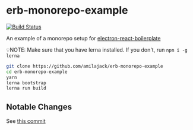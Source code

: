 erb-monorepo-example
====================
[![Build Status](https://travis-ci.org/amilajack/erb-monorepo-example.svg?branch=master&maxAge=2592)](https://travis-ci.org/amilajack/erb-monorepo-example)

An example of a monorepo setup for [electron-react-boilerplate](https://github.com/chentsulin/electron-react-boilerplate)

:bulb:NOTE: Make sure that you have lerna installed. If you don't, run `npm i -g lerna`

```bash
git clone https://github.com/amilajack/erb-monorepo-example
cd erb-monorepo-example
yarn
lerna bootstrap
lerna run build
```

## Notable Changes
See [this commit](https://github.com/amilajack/erb-monorepo-example/commit/871ea6a55c4b00597d694a6b8dac3f7321bd2e87)
